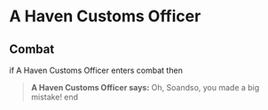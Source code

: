 # A Haven Customs Officer
## Combat

if A Haven Customs Officer enters combat  then


>**A Haven Customs Officer says:** Oh, Soandso, you made a big mistake!
end
